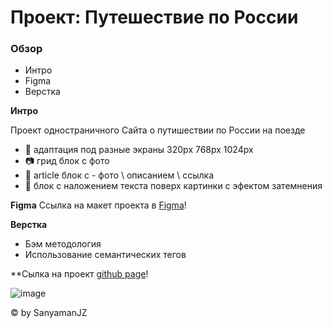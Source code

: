 # Проект: Путешествие по России

### Обзор
* Интро
* Figma
* Верстка

**Интро**

Проект одностраничного Сайта о путишествии по России на поезде 
+ :iphone: адаптация под разные экраны 320px 768px 1024px
+ :camera: грид блок с фото
+ :postbox: article блок с - фото \ описанием \ ссылка
+ :high_brightness: блок с наложением текста поверх картинки с эфектом затемнения

**Figma**
Ссылка на макет проекта в [Figma](https://www.figma.com/file/5S2WSbEFL6awjVWJ0NWL8Q/Sprint-3_-Russia-_-desktop-%2B-mobile?node-id=28503%3A0&t=l003rcUCdHLNWVLo-0 "Figma и пшЫк подрывник под одеялом")!     

**Верстка**
+ Бэм методология 
+ Использование семантических тегов

**Сылка на проект  [github page](https://sanyaman.github.io/ "sanyaman")! 



 ![image](https://user-images.githubusercontent.com/119109046/209814939-b0ed925f-de6a-44b4-9d14-d9c14db9fd51.png)

© by SanyamanJZ
